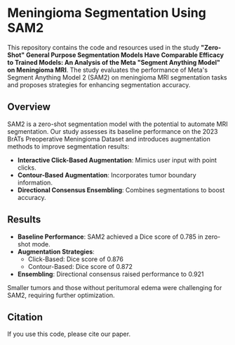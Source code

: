 # Meningioma Segmentation Using SAM2

This repository contains the code and resources used in the study **"Zero-Shot" General Purpose Segmentation Models Have Comparable Efficacy to Trained Models: An Analysis of the Meta "Segment Anything Model" on Meningioma MRI**. The study evaluates the performance of Meta's Segment Anything Model 2 (SAM2) on meningioma MRI segmentation tasks and proposes strategies for enhancing segmentation accuracy.

## Overview

SAM2 is a zero-shot segmentation model with the potential to automate MRI segmentation. Our study assesses its baseline performance on the 2023 BrATs Preoperative Meningioma Dataset and introduces augmentation methods to improve segmentation results:
- **Interactive Click-Based Augmentation**: Mimics user input with point clicks.
- **Contour-Based Augmentation**: Incorporates tumor boundary information.
- **Directional Consensus Ensembling**: Combines segmentations to boost accuracy.

## Results

- **Baseline Performance**: SAM2 achieved a Dice score of 0.785 in zero-shot mode.
- **Augmentation Strategies**: 
  - Click-Based: Dice score of 0.876
  - Contour-Based: Dice score of 0.872
- **Ensembling**: Directional consensus raised performance to 0.921

Smaller tumors and those without peritumoral edema were challenging for SAM2, requiring further optimization.

## Citation

If you use this code, please cite our paper. 